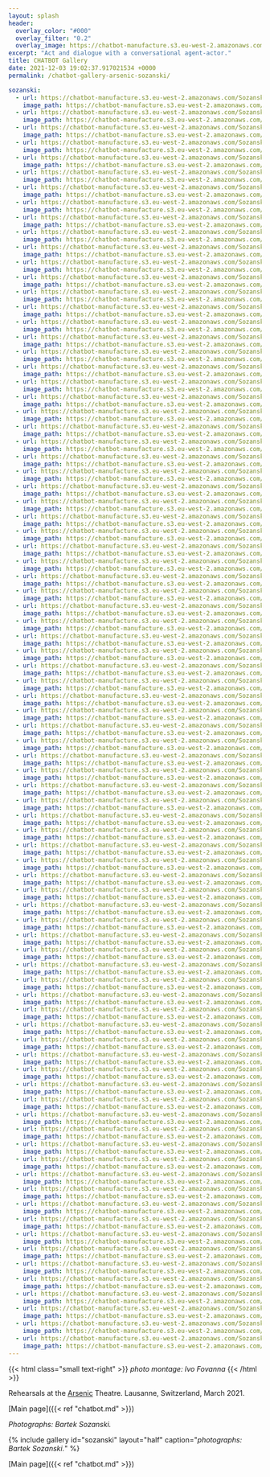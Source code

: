 ```yaml
---
layout: splash
header:
  overlay_color: "#000"
  overlay_filter: "0.2"
  overlay_image: https://chatbot-manufacture.s3.eu-west-2.amazonaws.com/Fovanna-chatbot-2021-37.webp
excerpt: "Act and dialogue with a conversational agent-actor."
title: CHATBOT Gallery
date: 2021-12-03 19:02:37.917021534 +0000 
permalink: /chatbot-gallery-arsenic-sozanski/

sozanski:
  - url: https://chatbot-manufacture.s3.eu-west-2.amazonaws.com/Sozanski-Arsenic-2021-01.webp
    image_path: https://chatbot-manufacture.s3.eu-west-2.amazonaws.com/Sozanski-Arsenic-2021-01.low.webp
  - url: https://chatbot-manufacture.s3.eu-west-2.amazonaws.com/Sozanski-Arsenic-2021-02.webp
    image_path: https://chatbot-manufacture.s3.eu-west-2.amazonaws.com/Sozanski-Arsenic-2021-02.low.webp
  - url: https://chatbot-manufacture.s3.eu-west-2.amazonaws.com/Sozanski-Arsenic-2021-03.webp
    image_path: https://chatbot-manufacture.s3.eu-west-2.amazonaws.com/Sozanski-Arsenic-2021-03.low.webp
  - url: https://chatbot-manufacture.s3.eu-west-2.amazonaws.com/Sozanski-Arsenic-2021-04.webp
    image_path: https://chatbot-manufacture.s3.eu-west-2.amazonaws.com/Sozanski-Arsenic-2021-04.low.webp
  - url: https://chatbot-manufacture.s3.eu-west-2.amazonaws.com/Sozanski-Arsenic-2021-05.webp
    image_path: https://chatbot-manufacture.s3.eu-west-2.amazonaws.com/Sozanski-Arsenic-2021-05.low.webp
  - url: https://chatbot-manufacture.s3.eu-west-2.amazonaws.com/Sozanski-Arsenic-2021-06.webp
    image_path: https://chatbot-manufacture.s3.eu-west-2.amazonaws.com/Sozanski-Arsenic-2021-06.low.webp
  - url: https://chatbot-manufacture.s3.eu-west-2.amazonaws.com/Sozanski-Arsenic-2021-07.webp
    image_path: https://chatbot-manufacture.s3.eu-west-2.amazonaws.com/Sozanski-Arsenic-2021-07.low.webp
  - url: https://chatbot-manufacture.s3.eu-west-2.amazonaws.com/Sozanski-Arsenic-2021-08.webp
    image_path: https://chatbot-manufacture.s3.eu-west-2.amazonaws.com/Sozanski-Arsenic-2021-08.low.webp
  - url: https://chatbot-manufacture.s3.eu-west-2.amazonaws.com/Sozanski-Arsenic-2021-09.webp
    image_path: https://chatbot-manufacture.s3.eu-west-2.amazonaws.com/Sozanski-Arsenic-2021-09.low.webp
  - url: https://chatbot-manufacture.s3.eu-west-2.amazonaws.com/Sozanski-Arsenic-2021-10.webp
    image_path: https://chatbot-manufacture.s3.eu-west-2.amazonaws.com/Sozanski-Arsenic-2021-10.low.webp
  - url: https://chatbot-manufacture.s3.eu-west-2.amazonaws.com/Sozanski-Arsenic-2021-11.webp
    image_path: https://chatbot-manufacture.s3.eu-west-2.amazonaws.com/Sozanski-Arsenic-2021-11.low.webp
  - url: https://chatbot-manufacture.s3.eu-west-2.amazonaws.com/Sozanski-Arsenic-2021-12.webp
    image_path: https://chatbot-manufacture.s3.eu-west-2.amazonaws.com/Sozanski-Arsenic-2021-12.low.webp
  - url: https://chatbot-manufacture.s3.eu-west-2.amazonaws.com/Sozanski-Arsenic-2021-13.webp
    image_path: https://chatbot-manufacture.s3.eu-west-2.amazonaws.com/Sozanski-Arsenic-2021-13.low.webp
  - url: https://chatbot-manufacture.s3.eu-west-2.amazonaws.com/Sozanski-Arsenic-2021-14.webp
    image_path: https://chatbot-manufacture.s3.eu-west-2.amazonaws.com/Sozanski-Arsenic-2021-14.low.webp
  - url: https://chatbot-manufacture.s3.eu-west-2.amazonaws.com/Sozanski-Arsenic-2021-15.webp
    image_path: https://chatbot-manufacture.s3.eu-west-2.amazonaws.com/Sozanski-Arsenic-2021-15.low.webp
  - url: https://chatbot-manufacture.s3.eu-west-2.amazonaws.com/Sozanski-Arsenic-2021-16.webp
    image_path: https://chatbot-manufacture.s3.eu-west-2.amazonaws.com/Sozanski-Arsenic-2021-16.low.webp
  - url: https://chatbot-manufacture.s3.eu-west-2.amazonaws.com/Sozanski-Arsenic-2021-17.webp
    image_path: https://chatbot-manufacture.s3.eu-west-2.amazonaws.com/Sozanski-Arsenic-2021-17.low.webp
  - url: https://chatbot-manufacture.s3.eu-west-2.amazonaws.com/Sozanski-Arsenic-2021-18.webp
    image_path: https://chatbot-manufacture.s3.eu-west-2.amazonaws.com/Sozanski-Arsenic-2021-18.low.webp
  - url: https://chatbot-manufacture.s3.eu-west-2.amazonaws.com/Sozanski-Arsenic-2021-19.webp
    image_path: https://chatbot-manufacture.s3.eu-west-2.amazonaws.com/Sozanski-Arsenic-2021-19.low.webp
  - url: https://chatbot-manufacture.s3.eu-west-2.amazonaws.com/Sozanski-Arsenic-2021-20.webp
    image_path: https://chatbot-manufacture.s3.eu-west-2.amazonaws.com/Sozanski-Arsenic-2021-20.low.webp
  - url: https://chatbot-manufacture.s3.eu-west-2.amazonaws.com/Sozanski-Arsenic-2021-21.webp
    image_path: https://chatbot-manufacture.s3.eu-west-2.amazonaws.com/Sozanski-Arsenic-2021-21.low.webp
  - url: https://chatbot-manufacture.s3.eu-west-2.amazonaws.com/Sozanski-Arsenic-2021-22.webp
    image_path: https://chatbot-manufacture.s3.eu-west-2.amazonaws.com/Sozanski-Arsenic-2021-22.low.webp
  - url: https://chatbot-manufacture.s3.eu-west-2.amazonaws.com/Sozanski-Arsenic-2021-23.webp
    image_path: https://chatbot-manufacture.s3.eu-west-2.amazonaws.com/Sozanski-Arsenic-2021-23.low.webp
  - url: https://chatbot-manufacture.s3.eu-west-2.amazonaws.com/Sozanski-Arsenic-2021-24.webp
    image_path: https://chatbot-manufacture.s3.eu-west-2.amazonaws.com/Sozanski-Arsenic-2021-24.low.webp
  - url: https://chatbot-manufacture.s3.eu-west-2.amazonaws.com/Sozanski-Arsenic-2021-25.webp
    image_path: https://chatbot-manufacture.s3.eu-west-2.amazonaws.com/Sozanski-Arsenic-2021-25.low.webp
  - url: https://chatbot-manufacture.s3.eu-west-2.amazonaws.com/Sozanski-Arsenic-2021-26.webp
    image_path: https://chatbot-manufacture.s3.eu-west-2.amazonaws.com/Sozanski-Arsenic-2021-26.low.webp
  - url: https://chatbot-manufacture.s3.eu-west-2.amazonaws.com/Sozanski-Arsenic-2021-27.webp
    image_path: https://chatbot-manufacture.s3.eu-west-2.amazonaws.com/Sozanski-Arsenic-2021-27.low.webp
  - url: https://chatbot-manufacture.s3.eu-west-2.amazonaws.com/Sozanski-Arsenic-2021-28.webp
    image_path: https://chatbot-manufacture.s3.eu-west-2.amazonaws.com/Sozanski-Arsenic-2021-28.low.webp
  - url: https://chatbot-manufacture.s3.eu-west-2.amazonaws.com/Sozanski-Arsenic-2021-29.webp
    image_path: https://chatbot-manufacture.s3.eu-west-2.amazonaws.com/Sozanski-Arsenic-2021-29.low.webp
  - url: https://chatbot-manufacture.s3.eu-west-2.amazonaws.com/Sozanski-Arsenic-2021-30.webp
    image_path: https://chatbot-manufacture.s3.eu-west-2.amazonaws.com/Sozanski-Arsenic-2021-30.low.webp
  - url: https://chatbot-manufacture.s3.eu-west-2.amazonaws.com/Sozanski-Arsenic-2021-31.webp
    image_path: https://chatbot-manufacture.s3.eu-west-2.amazonaws.com/Sozanski-Arsenic-2021-31.low.webp
  - url: https://chatbot-manufacture.s3.eu-west-2.amazonaws.com/Sozanski-Arsenic-2021-32.webp
    image_path: https://chatbot-manufacture.s3.eu-west-2.amazonaws.com/Sozanski-Arsenic-2021-32.low.webp
  - url: https://chatbot-manufacture.s3.eu-west-2.amazonaws.com/Sozanski-Arsenic-2021-33.webp
    image_path: https://chatbot-manufacture.s3.eu-west-2.amazonaws.com/Sozanski-Arsenic-2021-33.low.webp
  - url: https://chatbot-manufacture.s3.eu-west-2.amazonaws.com/Sozanski-Arsenic-2021-34.webp
    image_path: https://chatbot-manufacture.s3.eu-west-2.amazonaws.com/Sozanski-Arsenic-2021-34.low.webp
  - url: https://chatbot-manufacture.s3.eu-west-2.amazonaws.com/Sozanski-Arsenic-2021-35.webp
    image_path: https://chatbot-manufacture.s3.eu-west-2.amazonaws.com/Sozanski-Arsenic-2021-35.low.webp
  - url: https://chatbot-manufacture.s3.eu-west-2.amazonaws.com/Sozanski-Arsenic-2021-36.webp
    image_path: https://chatbot-manufacture.s3.eu-west-2.amazonaws.com/Sozanski-Arsenic-2021-36.low.webp
  - url: https://chatbot-manufacture.s3.eu-west-2.amazonaws.com/Sozanski-Arsenic-2021-37.webp
    image_path: https://chatbot-manufacture.s3.eu-west-2.amazonaws.com/Sozanski-Arsenic-2021-37.low.webp
  - url: https://chatbot-manufacture.s3.eu-west-2.amazonaws.com/Sozanski-Arsenic-2021-38.webp
    image_path: https://chatbot-manufacture.s3.eu-west-2.amazonaws.com/Sozanski-Arsenic-2021-38.low.webp
  - url: https://chatbot-manufacture.s3.eu-west-2.amazonaws.com/Sozanski-Arsenic-2021-39.webp
    image_path: https://chatbot-manufacture.s3.eu-west-2.amazonaws.com/Sozanski-Arsenic-2021-39.low.webp
  - url: https://chatbot-manufacture.s3.eu-west-2.amazonaws.com/Sozanski-Arsenic-2021-40.webp
    image_path: https://chatbot-manufacture.s3.eu-west-2.amazonaws.com/Sozanski-Arsenic-2021-40.low.webp
  - url: https://chatbot-manufacture.s3.eu-west-2.amazonaws.com/Sozanski-Arsenic-2021-41.webp
    image_path: https://chatbot-manufacture.s3.eu-west-2.amazonaws.com/Sozanski-Arsenic-2021-41.low.webp
  - url: https://chatbot-manufacture.s3.eu-west-2.amazonaws.com/Sozanski-Arsenic-2021-42.webp
    image_path: https://chatbot-manufacture.s3.eu-west-2.amazonaws.com/Sozanski-Arsenic-2021-42.low.webp
  - url: https://chatbot-manufacture.s3.eu-west-2.amazonaws.com/Sozanski-Arsenic-2021-43.webp
    image_path: https://chatbot-manufacture.s3.eu-west-2.amazonaws.com/Sozanski-Arsenic-2021-43.low.webp
  - url: https://chatbot-manufacture.s3.eu-west-2.amazonaws.com/Sozanski-Arsenic-2021-44.webp
    image_path: https://chatbot-manufacture.s3.eu-west-2.amazonaws.com/Sozanski-Arsenic-2021-44.low.webp
  - url: https://chatbot-manufacture.s3.eu-west-2.amazonaws.com/Sozanski-Arsenic-2021-45.webp
    image_path: https://chatbot-manufacture.s3.eu-west-2.amazonaws.com/Sozanski-Arsenic-2021-45.low.webp
  - url: https://chatbot-manufacture.s3.eu-west-2.amazonaws.com/Sozanski-Arsenic-2021-46.webp
    image_path: https://chatbot-manufacture.s3.eu-west-2.amazonaws.com/Sozanski-Arsenic-2021-46.low.webp
  - url: https://chatbot-manufacture.s3.eu-west-2.amazonaws.com/Sozanski-Arsenic-2021-47.webp
    image_path: https://chatbot-manufacture.s3.eu-west-2.amazonaws.com/Sozanski-Arsenic-2021-47.low.webp
  - url: https://chatbot-manufacture.s3.eu-west-2.amazonaws.com/Sozanski-Arsenic-2021-48.webp
    image_path: https://chatbot-manufacture.s3.eu-west-2.amazonaws.com/Sozanski-Arsenic-2021-48.low.webp
  - url: https://chatbot-manufacture.s3.eu-west-2.amazonaws.com/Sozanski-Arsenic-2021-49.webp
    image_path: https://chatbot-manufacture.s3.eu-west-2.amazonaws.com/Sozanski-Arsenic-2021-49.low.webp
  - url: https://chatbot-manufacture.s3.eu-west-2.amazonaws.com/Sozanski-Arsenic-2021-50.webp
    image_path: https://chatbot-manufacture.s3.eu-west-2.amazonaws.com/Sozanski-Arsenic-2021-50.low.webp
  - url: https://chatbot-manufacture.s3.eu-west-2.amazonaws.com/Sozanski-Arsenic-2021-51.webp
    image_path: https://chatbot-manufacture.s3.eu-west-2.amazonaws.com/Sozanski-Arsenic-2021-51.low.webp
  - url: https://chatbot-manufacture.s3.eu-west-2.amazonaws.com/Sozanski-Arsenic-2021-52.webp
    image_path: https://chatbot-manufacture.s3.eu-west-2.amazonaws.com/Sozanski-Arsenic-2021-52.low.webp
  - url: https://chatbot-manufacture.s3.eu-west-2.amazonaws.com/Sozanski-Arsenic-2021-53.webp
    image_path: https://chatbot-manufacture.s3.eu-west-2.amazonaws.com/Sozanski-Arsenic-2021-53.low.webp
  - url: https://chatbot-manufacture.s3.eu-west-2.amazonaws.com/Sozanski-Arsenic-2021-54.webp
    image_path: https://chatbot-manufacture.s3.eu-west-2.amazonaws.com/Sozanski-Arsenic-2021-54.low.webp
  - url: https://chatbot-manufacture.s3.eu-west-2.amazonaws.com/Sozanski-Arsenic-2021-55.webp
    image_path: https://chatbot-manufacture.s3.eu-west-2.amazonaws.com/Sozanski-Arsenic-2021-55.low.webp
  - url: https://chatbot-manufacture.s3.eu-west-2.amazonaws.com/Sozanski-Arsenic-2021-56.webp
    image_path: https://chatbot-manufacture.s3.eu-west-2.amazonaws.com/Sozanski-Arsenic-2021-56.low.webp
  - url: https://chatbot-manufacture.s3.eu-west-2.amazonaws.com/Sozanski-Arsenic-2021-57.webp
    image_path: https://chatbot-manufacture.s3.eu-west-2.amazonaws.com/Sozanski-Arsenic-2021-57.low.webp
  - url: https://chatbot-manufacture.s3.eu-west-2.amazonaws.com/Sozanski-Arsenic-2021-58.webp
    image_path: https://chatbot-manufacture.s3.eu-west-2.amazonaws.com/Sozanski-Arsenic-2021-58.low.webp
  - url: https://chatbot-manufacture.s3.eu-west-2.amazonaws.com/Sozanski-Arsenic-2021-59.webp
    image_path: https://chatbot-manufacture.s3.eu-west-2.amazonaws.com/Sozanski-Arsenic-2021-59.low.webp
  - url: https://chatbot-manufacture.s3.eu-west-2.amazonaws.com/Sozanski-Arsenic-2021-60.webp
    image_path: https://chatbot-manufacture.s3.eu-west-2.amazonaws.com/Sozanski-Arsenic-2021-60.low.webp
  - url: https://chatbot-manufacture.s3.eu-west-2.amazonaws.com/Sozanski-Arsenic-2021-61.webp
    image_path: https://chatbot-manufacture.s3.eu-west-2.amazonaws.com/Sozanski-Arsenic-2021-61.low.webp
  - url: https://chatbot-manufacture.s3.eu-west-2.amazonaws.com/Sozanski-Arsenic-2021-62.webp
    image_path: https://chatbot-manufacture.s3.eu-west-2.amazonaws.com/Sozanski-Arsenic-2021-62.low.webp
  - url: https://chatbot-manufacture.s3.eu-west-2.amazonaws.com/Sozanski-Arsenic-2021-63.webp
    image_path: https://chatbot-manufacture.s3.eu-west-2.amazonaws.com/Sozanski-Arsenic-2021-63.low.webp
  - url: https://chatbot-manufacture.s3.eu-west-2.amazonaws.com/Sozanski-Arsenic-2021-64.webp
    image_path: https://chatbot-manufacture.s3.eu-west-2.amazonaws.com/Sozanski-Arsenic-2021-64.low.webp
  - url: https://chatbot-manufacture.s3.eu-west-2.amazonaws.com/Sozanski-Arsenic-2021-65.webp
    image_path: https://chatbot-manufacture.s3.eu-west-2.amazonaws.com/Sozanski-Arsenic-2021-65.low.webp
  - url: https://chatbot-manufacture.s3.eu-west-2.amazonaws.com/Sozanski-Arsenic-2021-66.webp
    image_path: https://chatbot-manufacture.s3.eu-west-2.amazonaws.com/Sozanski-Arsenic-2021-66.low.webp
  - url: https://chatbot-manufacture.s3.eu-west-2.amazonaws.com/Sozanski-Arsenic-2021-67.webp
    image_path: https://chatbot-manufacture.s3.eu-west-2.amazonaws.com/Sozanski-Arsenic-2021-67.low.webp
  - url: https://chatbot-manufacture.s3.eu-west-2.amazonaws.com/Sozanski-Arsenic-2021-68.webp
    image_path: https://chatbot-manufacture.s3.eu-west-2.amazonaws.com/Sozanski-Arsenic-2021-68.low.webp
  - url: https://chatbot-manufacture.s3.eu-west-2.amazonaws.com/Sozanski-Arsenic-2021-69.webp
    image_path: https://chatbot-manufacture.s3.eu-west-2.amazonaws.com/Sozanski-Arsenic-2021-69.low.webp
  - url: https://chatbot-manufacture.s3.eu-west-2.amazonaws.com/Sozanski-Arsenic-2021-70.webp
    image_path: https://chatbot-manufacture.s3.eu-west-2.amazonaws.com/Sozanski-Arsenic-2021-70.low.webp
  - url: https://chatbot-manufacture.s3.eu-west-2.amazonaws.com/Sozanski-Arsenic-2021-71.webp
    image_path: https://chatbot-manufacture.s3.eu-west-2.amazonaws.com/Sozanski-Arsenic-2021-71.low.webp
  - url: https://chatbot-manufacture.s3.eu-west-2.amazonaws.com/Sozanski-Arsenic-2021-72.webp
    image_path: https://chatbot-manufacture.s3.eu-west-2.amazonaws.com/Sozanski-Arsenic-2021-72.low.webp
  - url: https://chatbot-manufacture.s3.eu-west-2.amazonaws.com/Sozanski-Arsenic-2021-73.webp
    image_path: https://chatbot-manufacture.s3.eu-west-2.amazonaws.com/Sozanski-Arsenic-2021-73.low.webp
  - url: https://chatbot-manufacture.s3.eu-west-2.amazonaws.com/Sozanski-Arsenic-2021-74.webp
    image_path: https://chatbot-manufacture.s3.eu-west-2.amazonaws.com/Sozanski-Arsenic-2021-74.low.webp
  - url: https://chatbot-manufacture.s3.eu-west-2.amazonaws.com/Sozanski-Arsenic-2021-75.webp
    image_path: https://chatbot-manufacture.s3.eu-west-2.amazonaws.com/Sozanski-Arsenic-2021-75.low.webp
  - url: https://chatbot-manufacture.s3.eu-west-2.amazonaws.com/Sozanski-Arsenic-2021-76.webp
    image_path: https://chatbot-manufacture.s3.eu-west-2.amazonaws.com/Sozanski-Arsenic-2021-76.low.webp
  - url: https://chatbot-manufacture.s3.eu-west-2.amazonaws.com/Sozanski-Arsenic-2021-77.webp
    image_path: https://chatbot-manufacture.s3.eu-west-2.amazonaws.com/Sozanski-Arsenic-2021-77.low.webp
  - url: https://chatbot-manufacture.s3.eu-west-2.amazonaws.com/Sozanski-Arsenic-2021-78.webp
    image_path: https://chatbot-manufacture.s3.eu-west-2.amazonaws.com/Sozanski-Arsenic-2021-78.low.webp
  - url: https://chatbot-manufacture.s3.eu-west-2.amazonaws.com/Sozanski-Arsenic-2021-79.webp
    image_path: https://chatbot-manufacture.s3.eu-west-2.amazonaws.com/Sozanski-Arsenic-2021-79.low.webp
  - url: https://chatbot-manufacture.s3.eu-west-2.amazonaws.com/Sozanski-Arsenic-2021-80.webp
    image_path: https://chatbot-manufacture.s3.eu-west-2.amazonaws.com/Sozanski-Arsenic-2021-80.low.webp
  - url: https://chatbot-manufacture.s3.eu-west-2.amazonaws.com/Sozanski-Arsenic-2021-81.webp
    image_path: https://chatbot-manufacture.s3.eu-west-2.amazonaws.com/Sozanski-Arsenic-2021-81.low.webp
  - url: https://chatbot-manufacture.s3.eu-west-2.amazonaws.com/Sozanski-Arsenic-2021-82.webp
    image_path: https://chatbot-manufacture.s3.eu-west-2.amazonaws.com/Sozanski-Arsenic-2021-82.low.webp
  - url: https://chatbot-manufacture.s3.eu-west-2.amazonaws.com/Sozanski-Arsenic-2021-83.webp
    image_path: https://chatbot-manufacture.s3.eu-west-2.amazonaws.com/Sozanski-Arsenic-2021-83.low.webp
  - url: https://chatbot-manufacture.s3.eu-west-2.amazonaws.com/Sozanski-Arsenic-2021-84.webp
    image_path: https://chatbot-manufacture.s3.eu-west-2.amazonaws.com/Sozanski-Arsenic-2021-84.low.webp
---
```


{{< html class="small text-right" >}}
*photo montage: Ivo Fovanna*
{{< /html >}}

Rehearsals at the [Arsenic](https://arsenic.ch/en/) Theatre.
Lausanne, Switzerland, March 2021.

[Main page]({{< ref "chatbot.md" >}})

*Photographs: Bartek Sozanski.*

{% include gallery id="sozanski" layout="half" caption="*photographs: Bartek Sozanski.*" %}

[Main page]({{< ref "chatbot.md" >}})

